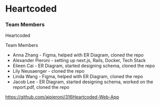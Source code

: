 # Heartcoded
### Team Members

<!-- list your team members, state that you choose the open project option, and pick a short, catchy name for your team. -->
Heartcoded

Team Members
- Anna Zhang - Figma, helped with ER Diagram, cloned the repo
- Alexander Pieroni - setting up next.js, Rails, Docker, Tech Stack
- Eileen Cai - ER Diagram, started designing schema, cloned the repo
- Lily Neusaenger - cloned the repo
- Linda Wang - Figma, helped with ER Diagram, cloned the repo
- Jacob Lee - ER Diagram, started designing schema, worked on the report.pdf, cloned the repo

https://github.com/ajpieroni/316Heartcoded-Web-App 
